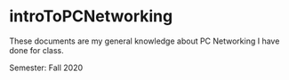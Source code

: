 # introToPCNetworking
These documents are my general knowledge about PC Networking I have done for class. 

Semester: Fall 2020
